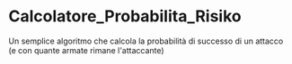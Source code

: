 # Calcolatore_Probabilita_Risiko
Un semplice algoritmo che calcola la probabilità di successo di un attacco (e con quante armate rimane l'attaccante)
